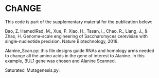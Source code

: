 # ChANGE
This code is part of the supplementary material for the publication below:

Bao, Z. HamediRad, M., Xue, P. Xiao, H., Tasan, I., Chao, R., Liang, J., & Zhao, H. Genome-scale engineering of Saccharomyces cerevisiae with single-nucleotide precision. Nature Biotechnology, 2018.

Alanine_Scan.py: this file designs guide RNAs and homology arms needed to change all the amino acids in the gene of interest to Alanine. In this example, BUL1 gene was chosen and Alanine Scanned.

Saturated_Mutagenesis.py: 

